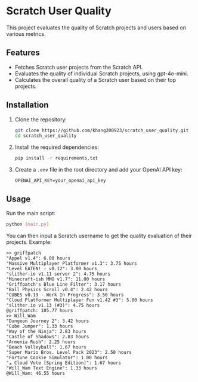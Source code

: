 # Scratch User Quality

This project evaluates the quality of Scratch projects and users based on various metrics.

## Features

- Fetches Scratch user projects from the Scratch API.
- Evaluates the quality of individual Scratch projects, using gpt-4o-mini.
- Calculates the overall quality of a Scratch user based on their top projects.

## Installation

1. Clone the repository:
    ```sh
    git clone https://github.com/khang200923/scratch_user_quality.git
    cd scratch_user_quality
    ```

2. Install the required dependencies:
    ```sh
    pip install -r requirements.txt
    ```

3. Create a `.env` file in the root directory and add your OpenAI API key:
    ```env
    OPENAI_API_KEY=your_openai_api_key
    ```

## Usage

Run the main script:
```sh
python [main.py]
```

You can then input a Scratch username to get the quality evaluation of their projects.
Example:
```
>> griffpatch
"Appel v1.4": 6.00 hours
"Massive Multiplayer Platformer v1.3": 3.75 hours
"Level EATEN! - v0.12": 3.00 hours
"slither.io v1.11 server 2": 4.75 hours
"Minecraft-ish MMO v1.7": 11.00 hours
"Griffpatch's Blue Line Filter": 3.17 hours
"Ball Physics Scroll v0.4": 2.42 hours
"CUBES v0.19 - Work In Progress": 3.50 hours
"Cloud Platformer Multiplayer Fun v1.42 #3": 5.00 hours
"slither.io v1.13 (#3)": 4.75 hours
@griffpatch: 105.77 hours
>> Will_Wam
"Dungeon Journey 2": 3.42 hours
"Cube Jumper": 1.33 hours
"Way of the Ninja": 2.83 hours
"Castle of Shadows": 2.83 hours
"Armenia Rush": 2.25 hours
"Beach Volleyball": 1.67 hours
"Super Mario Bros. Level Pack 2023": 2.50 hours
"Fortune Cookie Simulator": 1.00 hours
"☁ Cloud Vote [Spring Edition]": 1.67 hours
"Will_Wam Text Engine": 1.33 hours
@Will_Wam: 46.55 hours
```

